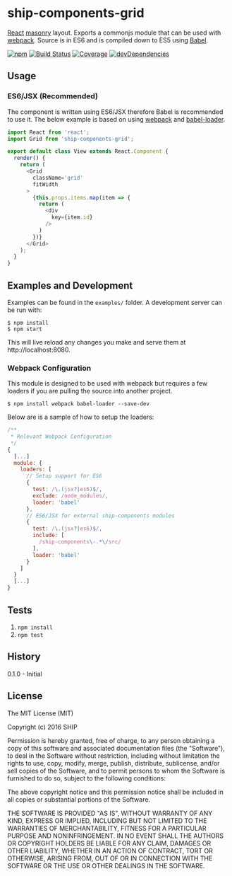 # ship-components-grid
[React](http://facebook.github.io/react/) [masonry](http://masonry.desandro.com/) layout. Exports a commonjs module that can be used with [webpack](http://webpack.github.io/). Source is in ES6 and is compiled down to ES5 using [Babel](https://babeljs.io/).

[![npm](https://img.shields.io/npm/v/ship-components-grid.svg?maxAge=2592000)](https://www.npmjs.com/package/ship-components-grid)
[![Build Status](http://img.shields.io/travis/ship-components/ship-components-grid/master.svg?style=flat)](https://travis-ci.org/ship-components/ship-components-grid)
[![Coverage](http://img.shields.io/coveralls/ship-components/ship-components-grid.svg?style=flat)](https://coveralls.io/github/ship-components/ship-components-grid)
[![devDependencies](https://img.shields.io/david/dev/ship-components/ship-components-grid.svg?style=flat)](https://david-dm.org/ship-components/ship-components-grid?type=dev)

## Usage

### ES6/JSX (Recommended)
The component is written using ES6/JSX therefore Babel is recommended to use it. The below example is based on using [webpack](http://webpack.github.io/) and [babel-loader](https://github.com/babel/babel-loader).
```js
import React from 'react';
import Grid from 'ship-components-grid';

export default class View extends React.Component {
  render() {
    return (
      <Grid
        className='grid'
        fitWidth
      >
        {this.props.items.map(item => {
          return (
            <div
              key={item.id}
            />
          )
        })}
      </Grid>
    );
  }
}
```

## Examples and Development
Examples can be found in the `examples/` folder. A development server can be run with:

```shell
$ npm install
$ npm start
```

This will live reload any changes you make and serve them at http://localhost:8080.

### Webpack Configuration
This module is designed to be used with webpack but requires a few loaders if you are pulling the source into another project.

```shell
$ npm install webpack babel-loader --save-dev
```

Below are is a sample of how to setup the loaders:

```js
/**
 * Relevant Webpack Configuration
 */
{
  [...]
  module: {
    loaders: [
      // Setup support for ES6
      {
        test: /\.(jsx?|es6)$/,
        exclude: /node_modules/,
        loader: 'babel'
      },
      // ES6/JSX for external ship-components modules
      {
        test: /\.(jsx?|es6)$/,
        include: [
          /ship-components\-.*\/src/
        ],
        loader: 'babel'
      }
    ]
  }
  [...]
}
```

## Tests
1. `npm install`
2. `npm test`

## History
0.1.0 - Initial

## License
The MIT License (MIT)

Copyright (c) 2016 SHIP

Permission is hereby granted, free of charge, to any person obtaining a copy
of this software and associated documentation files (the "Software"), to deal
in the Software without restriction, including without limitation the rights
to use, copy, modify, merge, publish, distribute, sublicense, and/or sell
copies of the Software, and to permit persons to whom the Software is
furnished to do so, subject to the following conditions:

The above copyright notice and this permission notice shall be included in all
copies or substantial portions of the Software.

THE SOFTWARE IS PROVIDED "AS IS", WITHOUT WARRANTY OF ANY KIND, EXPRESS OR
IMPLIED, INCLUDING BUT NOT LIMITED TO THE WARRANTIES OF MERCHANTABILITY,
FITNESS FOR A PARTICULAR PURPOSE AND NONINFRINGEMENT. IN NO EVENT SHALL THE
AUTHORS OR COPYRIGHT HOLDERS BE LIABLE FOR ANY CLAIM, DAMAGES OR OTHER
LIABILITY, WHETHER IN AN ACTION OF CONTRACT, TORT OR OTHERWISE, ARISING FROM,
OUT OF OR IN CONNECTION WITH THE SOFTWARE OR THE USE OR OTHER DEALINGS IN THE
SOFTWARE.

